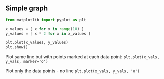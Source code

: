 
```toc
```

## Simple graph
```python
from matplotlib import pyplot as plt

x_values = [ x for x in range(10) ]
y_values = [ x * 2 for x in x_values ]

plt.plot(x_values, y_values)
plt.show()
```

Plot same line but with points marked at each data point:
`plt.plot(x_vals, y_vals, marker='o')`

Plot only the data points - no line
`plt.plot(x_vals, y_vals, 'o')`




